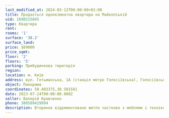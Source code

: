 ```yaml
---
last_modified_at: 2024-03-12T00:00:00+02:00
title: Продається однокімнатна квартира на Майкопській
uid: 1690215045
type: Квартира
rent:
rooms: '1'
surface: '38.2'
surface_land:
price: $69000
price_sqmt:
floor: '2'
floors: '5'
parking: Прибудинкова територія
region:
location: м. Київ
address: вул. Гетьманська, 1А (станція метро Голосіївська), Голосіївський район
object: Панорама
coordinates: 50.403375,30.501581
date: 2023-07-24T00:00:00.000Z
seller: Валерій Кравченко
phone: 380509429994
description: Вторинне відремонтоване житло частково з меблями і технікою, придатне і готове для проживання
---
```

